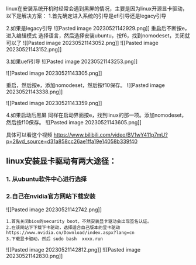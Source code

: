 
linux在安装系统开机时经常会遇到黑屏的情况，主要是因为linux开源显卡驱动，以下是解决方案：
1.首先确定进入系统的引导是efi引导还是legacy引导
	
2.如果是legacy引导
	![[Pasted image 20230521142929.png]]
重启后不断按e，进入编辑模式
选择语言，然后选择安装ubuntu，按f6，找到nomodeset，关闭就可以了
![[Pasted image 20230521143052.png]]
![[Pasted image 20230521143152.png]]

3.如果uefi引导
![[Pasted image 20230521143253.png]]

![[Pasted image 20230521143305.png]]

重启，然后按e，添加nomodeset，然后按f10保存。
![[Pasted image 20230521143338.png]]

![[Pasted image 20230521143359.png]]

4.如果启动后黑屏
同样在启动界面按e，找到linux的那一项。添加nomodeset，然后按f10保存。
![[Pasted image 20230521143605.png]]


具体可以看这个视频
https://www.bilibili.com/video/BV1wY411p7mU?p=2&vd_source=d31a858cc26ae1ffa19e14058b339f40

## linux安装显卡驱动有两大途径：

### 1. 从ubuntu软件中心进行选择

### 2.自己在nvidia官方网站下载安装
![[Pasted image 20230521142742.png]]

	1.首先关闭bios的security boot，不然安装显卡驱动会出现签名认证。
	2.在该网站下下载下卡驱动，选择适合自己版本的显卡驱动
	https://www.nvidia.cn/Download/index.aspx?lang=cn
	3.下载显卡驱动，然后 sudo bash  xxxx.run
	
![[Pasted image 20230521142812.png]]
![[Pasted image 20230521142830.png]]


